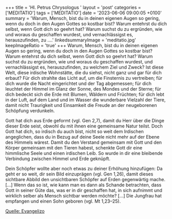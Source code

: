 +++
title = 'Hl. Petrus Chrysologus  '
layout = 'post'
categories = ['MEDITATIO']
tags = ['MEDITATIO']
date = '2023-06-06 09:00:05 +0100'
summary = 'Warum, Mensch, bist du in deinen eigenen Augen so gering, wenn du doch in den Augen Gottes so kostbar bist? Warum entehrst du dich selbst, wenn Gott dich so geehrt hat? Warum suchst du zu ergründen, wie und woraus du geschaffen wurdest, und vernachlässigst es, herauszufinden, zu ....'
linkedsummaryImage = 'meditatio.jpg'
keepImageRatio = 'true'
+++
Warum, Mensch, bist du in deinen eigenen Augen so gering, wenn du doch in den Augen Gottes so kostbar bist? Warum entehrst du dich selbst, wenn Gott dich so geehrt hat? Warum suchst du zu ergründen, wie und woraus du geschaffen wurdest, und vernachlässigst es, herauszufinden, zu welchem Ziel und Zweck? Ist diese Welt, diese irdische Wohnstätte, die du siehst, nicht ganz und gar für dich erbaut? Für dich strahlte das Licht auf, um die Finsternis zu vertreiben; für dich wurde die Nacht eingerichtet und der Tag abgemessen; für dich leuchtet der Himmel im Glanz der Sonne, des Mondes und der Sterne; für dich bedeckt sich die Erde mit Blumen, Wäldern und Früchten; für dich lebt in der Luft, auf dem Land und im Wasser die wunderbare Vielzahl der Tiere, damit nicht Traurigkeit und Einsamkeit die Freude an der neugeborenen Schöpfung verdunkeln.<!--more-->

Gott hat dich aus Erde geformt (vgl. Gen 2,7), damit du Herr über die Dinge dieser Erde seist, obwohl du mit ihnen eine gemeinsame Natur teilst. Doch Gott hat dich, so irdisch du auch bist, nicht so weit dem Irdischen angeglichen, dass du in Bezug auf deine Seele nicht mehr auf der Ebene des Himmels wärest. Damit du den Verstand gemeinsam mit Gott und den Körper gemeinsam mit den Tieren habest, schenkte Gott dir eine himmlische Seele und einen irdischen Leib. So wurde in dir eine bleibende Verbindung zwischen Himmel und Erde geknüpft.

Dein Schöpfer wollte aber noch etwas zu deiner Erhöhung hinzufügen: Da geht er so weit, dir sein Bild einzuprägen (vgl. Gen 1,26), damit dieses sichtbare Abbild den unsichtbaren Schöpfer auf Erden gegenwärtig mache. […] Wenn das so ist, wie kann man es dann als Schande betrachten, dass Gott in seiner Güte das, was er in dir geschaffen hat, in sich aufnimmt und wirklich selber als Mensch sichtbar werden möchte? […] Die Jungfrau hat empfangen und einen Sohn geboren (vgl. Mt 1,23–25).




[Quelle: Evangelizo](https://evangeliumtagfuertag.org/DE/gospel)

